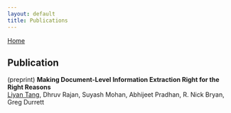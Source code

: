 ```yaml
---
layout: default
title: Publications
---
```


[Home](./)

## Publication

(preprint) **Making Document-Level Information Extraction Right for the Right Reasons** [<i class="fa-solid fa-file"></i>](https://arxiv.org/pdf/2110.07686.pdf)  
<u>Liyan Tang</u>, Dhruv Rajan, Suyash Mohan, Abhijeet Pradhan, R. Nick Bryan, Greg Durrett

<!-- In *Proceedings of the 2020 IEEE International Symposium on Performance Analysis of Systems and Software (ISPASS)*. 2020  
[[video]()] [[code]()] [[website]()] -->

